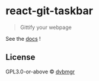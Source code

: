 # react-git-taskbar

> Gittify your webpage

See the [docs](https://react-git-taskbar.publica.re) !

## License

GPL3.0-or-above © [dvbmgr](https://github.com/dvbmgr)
